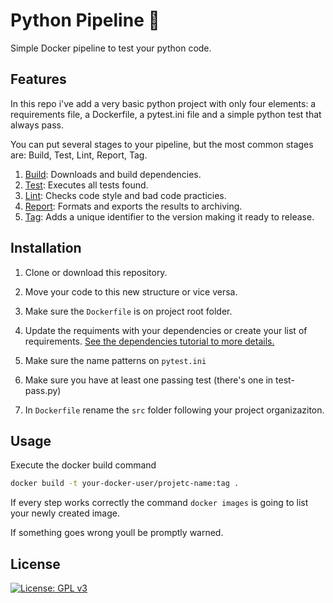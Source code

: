 # Python Pipeline 🐍

Simple Docker pipeline to test your python code.

## Features

In this repo i've add a very basic python project with only four elements: a requirements file, a Dockerfile, a pytest.ini file and a simple python test that always pass.

You can put several stages to your pipeline, but the most common stages are: Build, Test, Lint, Report, Tag.

1. [Build](docs/dependencies.md): Downloads and build dependencies.
2. [Test](docs/tests.md): Executes all tests found.
3. [Lint](docs/lint.md): Checks code style and bad code practicies.
4. [Report](docs/reports.md): Formats and exports the results to archiving.
5. [Tag](docs/tagging.md): Adds a unique identifier to the version making it ready to release.

## Installation

1. Clone or download this repository.

2. Move your code to this new structure or vice versa.

3. Make sure the `Dockerfile` is on project root folder.

4. Update the requiments with your dependencies or create your list of requirements. [See the dependencies tutorial to more details.](docs/dependencies.md)

5. Make sure the name patterns on `pytest.ini`

6. Make sure you have at least one passing test (there's one in test-pass.py)

7. In `Dockerfile` rename the `src` folder following your project organizaziton.

## Usage

Execute the docker build command

```bash
docker build -t your-docker-user/projetc-name:tag .
```

If every step works correctly the command `docker images` is going to list your newly created image.

If something goes wrong youll be promptly warned.

## License

[![License: GPL v3](https://img.shields.io/badge/License-GPLv3-blue.svg)](https://www.gnu.org/licenses/gpl-3.0)
